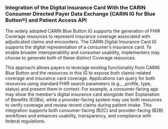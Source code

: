 ### Integration of the Digital Insurance Card With the CARIN Consumer Directed Payer Data Exchange (CARIN IG for Blue Button®) and Patient Access API

The widely adopted CARIN Blue Button IG supports the generation of FHIR Coverage resources to represent insurance coverage associated with adjudicated claims and encounters. The CARIN Digital Insurance Card IG supports the digital representation of a consumer’s insurance card. To enable broader interoperability and consumer usability, implementers may choose to generate both of these distinct Coverage resources.

This approach allows payers to leverage existing functionality from CARIN Blue Button and the resources in this IG to expose both claims-related coverage and insurance card coverage. Applications can query for both resources using standard FHIR search parameters (e.g., _profile, type, status) and present them in context. For example, a consumer-facing app may show the member’s digital insurance card alongside their Explanation of Benefits (EOBs), while a provider-facing system may use both resources to verify coverage and review recent claims during patient intake. This integration supports both consumer-facing (B2C) and provider-facing (B2B) workflows and enhances usability, transparency, and compliance with federal regulations.
